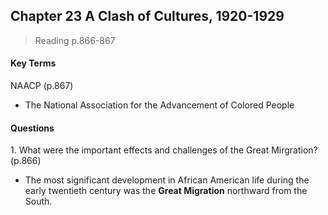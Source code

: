 ## Chapter 23 A Clash of Cultures, 1920-1929

>Reading
p.866-867

#### Key Terms
NAACP (p.867)
+ The National Association for the Advancement of Colored People

#### Questions
1\. What were the important effects and challenges of the Great Mirgration? (p.866)
+ The most significant development in African American life during the early twentieth century was the **Great Migration** northward from the South.
